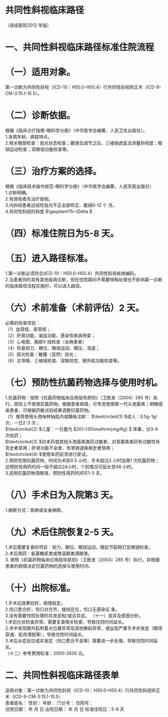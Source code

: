 # 共同性斜视临床路径  
（县级医院2012 年版）  
# 一、共同性斜视临床路径标准住院流程  
# （一）适用对象。  
第一诊断为共同性斜视（ICD-10：H50.0-H50.4）行共同性斜视矫正术（ICD-9-CM-3:15.1-15.5）。  
# （二）诊断依据。  
根据《临床诊疗指南-眼科学分册》（中华医学会编著，人民卫生出版社）。  
1.发病年龄、病程特点。  
2.相关眼部检查：屈光状态检查；戴镜去调节之后，三棱镜遮盖法测量斜视度；眼球运动检查；双眼视功能检查等。  
# （三）治疗方案的选择。  
根据《临床技术操作规范-眼科学分册》（中华医学会编著，人民军医出版社）  
1.诊断明确。  
2.有弱视者先治疗弱视。  
3.内斜视患者远视性屈光不正全部矫正、戴镜6-12 个 月。  
4.共同性斜视的斜度 $\geqslant\!15~\Delta $  
# （四）标准住院日为5-8 天。  
# （五）进入路径标准。  
1.第一诊断必须符合(ICD-10：H50.0-H50.4）共同性斜视疾病编码。  
2.当患者同时具有其他疾病诊断，但在住院期间不需要特殊处理也不影响第一诊断的临床路径流程实施时，可以进入路径。  
# （六）术前准备（术前评估）2 天。  
必需的检查项目：  
（1）血常规、尿常规；  
（2）肝肾功能，凝血功能，感染性疾病筛查；  
（3）心电图、胸部X 线检查（全麻患者）  
（4）检查视力、眼位、眼球运动、眼压、泪道；  
（5）屈光检查：散瞳（显然）验光；  
（6）主导眼、三棱镜检查、双眼视觉、眼外肌功能检查等。  
# （七）预防性抗菌药物选择与使用时机。  
1.抗菌药物：按照《抗菌药物临床应用指导原则》（卫医发〔2004〕285 号）执行。原则上不使用抗菌药物。根据患者病情，可考虑使用第一代头孢菌素；明确感染患者，可根据药敏试验结果调整抗菌药物。  
（1）推荐使用头孢唑林钠肌内或静脉注射： $\textcircled{1} $成人：0.5g-1g/次，一日2-3 次；  
$\textcircled{2} $儿童：一日量为 $20{-}30\mathrm{mg/Kg} $ 体重，分3-4 次给药；  
$\textcircled{3} $对本药或其他头孢菌素类药过敏者，对青霉素类药有过敏性休克史者禁用；肝肾功能不全者、有胃肠道疾病史者慎用；  
$\textcircled{4} $使用本药前须进行皮试。  
2.预防性用抗菌药物，时间为术前0.5 小时，手术超过3 小时加用1 次抗菌药物；总预防性用药时间一般不超过24小时，个别情况可延长至48 小时。  
3.选用抗菌药物滴眼液，预防性用药时间可1-3 天。  
# （八）手术日为入院第3 天。  
1.麻醉方式：局麻或全身麻醉。  
# （九）术后住院恢复2-5 天。  
1.术后需要复查的项目：视力，眼位、眼球运动，眼前节裂隙灯显微镜检查。  
2.术后用药：氨基糖甙类或喹诺酮类滴眼液。  
3. 按照《抗菌药物临床应用指导原则》（卫医发〔2004〕285 号）执行，并根据患者的病情决定抗菌药物的选择与使用时间。  
# （十）出院标准。  
1.手术后效果较好，病情稳定。  
2.伤口愈合好，伤口对合齐，缝线在位，伤口无感染征 象。  
3.没有需要住院处理的并发症和/或合并症。 （十一）变异及原因分析。  
1.术前化验检查异常，需要复查相关检查，导致住院时间延长。  
2.术中发现眼外肌附着点位置异常及其他解剖异常，或出现严重手术并发症（眼球穿通、肌肉滑脱等），导致住院时间延长。  
3.术后炎症反应或并发症（伤口愈合不良等）需要进一步处理，导致住院时间延长。  
（十二）参考费用标准：2000-3500 元。  
# 二、共同性斜视临床路径表单  
适用对象：第一诊断为共同性斜视（ICD-10：H50.0-H50.4）行共同性斜视矫正术（ICD-9-CM-3:15.1-15.5）  
患者姓名：           性别：    年龄：      门诊号：       住院号：  
住院日期：   年  月  日    出院日期：   年  月   日     标准住院日：5-8 天  

